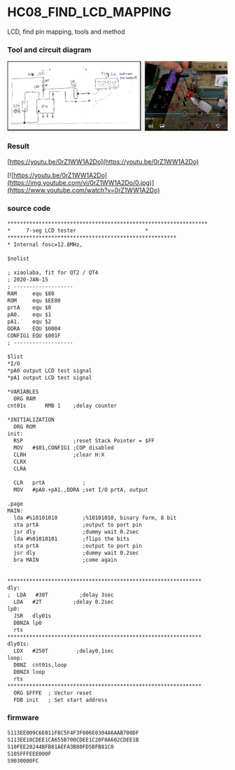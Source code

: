 # HC08_FIND_LCD_MAPPING
LCD, find pin mapping, tools and method


### Tool and circuit diagram
![xiaolaba_LCD_7seg_test_done.jpg](xiaolaba_LCD_7seg_test_done.jpg)

### Result
[https://youtu.be/0rZ1WW1A2Do](https://youtu.be/0rZ1WW1A2Do) 

[![https://youtu.be/0rZ1WW1A2Do](https://img.youtube.com/vi/0rZ1WW1A2Do/0.jpg)](https://www.youtube.com/watch?v=0rZ1WW1A2Do)


### source code
```
****************************************************************
*     7-seg LCD tester                      *
******************************************************
* Internal fosc=12.8MHz,

$nolist

; xiaolaba, fit for QT2 / QT4
; 2020-JAN-15
; -------------------
RAM     equ $80
ROM     equ $EE00
prtA    equ $0
pA0.    equ $1
pA1.    equ $2
DDRA    EQU $0004
CONFIG1 EQU $001F
; -------------------

$list
*I/O
*pA0 output LCD test signal
*pA1 output LCD test signal

*VARIABLES
  ORG RAM
cnt01s      RMB 1    ;delay counter

*INITIALIZATION
  ORG ROM
init:
  RSP                ;reset Stack Pointer = $FF
  MOV   #$01,CONFIG1 ;COP disabled
  CLRH               ;clear H:X
  CLRX
  CLRA

  CLR   prtA            ;
  MOV   #pA0.+pA1.,DDRA ;set I/O prtA, output

.page
MAIN:
  lda #%10101010        ;%10101010, binary form, 8 bit
  sta prtA              ;output to port pin
  jsr dly               ;dummy wait 0.2sec
  lda #%01010101        ;flips the bits
  sta prtA              ;output to port pin
  jsr dly               ;dummy wait 0.2sec
  bra MAIN              ;come again


**************************************************************
dly:
;  LDA   #30T          ;delay 3sec
  LDA   #2T          ;delay 0.2sec
lp0:
  JSR   dly01s
  DBNZA lp0
  rts
**************************************************************
dly01s:
  LDX   #250T         ;delay0.1sec
loop:
  DBNZ  cnt01s,loop
  DBNZX loop
  rts
**************************************************************
  ORG $FFFE  ; Vector reset
  FDB init   ; Set start address
```


### firmware
```
S113EE009C6E011F8C5F4F3F006E0304A6AAB700DF
S113EE10CDEE1CA655B700CDEE1C20F0A602CDEE1B
S10FEE20244BFB81AEFA3B80FD5BFB81C0
S105FFFEEE000F
S9030000FC

```
